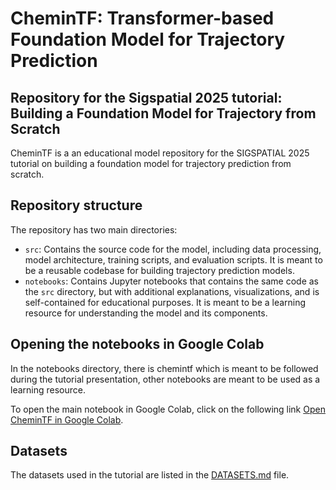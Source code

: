 # CheminTF: Transformer-based Foundation Model for Trajectory Prediction

## Repository for the Sigspatial 2025 tutorial: Building a Foundation Model for Trajectory from Scratch

CheminTF is a an educational model repository for the SIGSPATIAL 2025 tutorial on building a foundation model for trajectory prediction from scratch.

## Repository structure

The repository has two main directories:
- `src`: Contains the source code for the model, including data processing, model architecture, training scripts, and evaluation scripts. It is meant to be a reusable codebase for building trajectory prediction models.
- `notebooks`: Contains Jupyter notebooks that contains the same code as the `src` directory, but with additional explanations, visualizations, and is self-contained for educational purposes. It is meant to be a learning resource for understanding the model and its components.


## Opening the notebooks in Google Colab

In the notebooks directory, there is chemintf which is meant to be followed during the tutorial presentation, other
notebooks are meant to be used as a learning resource.

To open the main notebook in Google Colab, click on the following link
[Open CheminTF in Google Colab](https://colab.research.google.com/github/GaspardMerten/cheminTF/blob/main/notebooks/chemintf.ipynb).


## Datasets

The datasets used in the tutorial are listed in the [DATASETS.md](https://github.com/GaspardMerten/cheminTF/blob/main/DATASETS.md) file.

